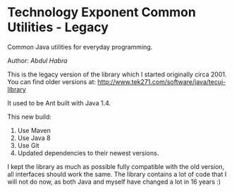Technology Exponent Common Utilities - Legacy
===============

Common Java utilities for everyday programming.

Author: *Abdul Habra*

This is the legacy version of the library which I started originally circa 2001.
You can find older versions at:
http://www.tek271.com/software/java/tecuj-library

It used to be Ant built with Java 1.4.

This new build:
1. Use Maven
2. Use Java 8
3. Use Git
4. Updated dependencies to their newest versions.

I kept the library as much as possible fully compatible with the old version,
all interfaces should work the same. The library contains a lot of code that I will
not do now, as both Java and myself have changed a lot in 16 years :)

